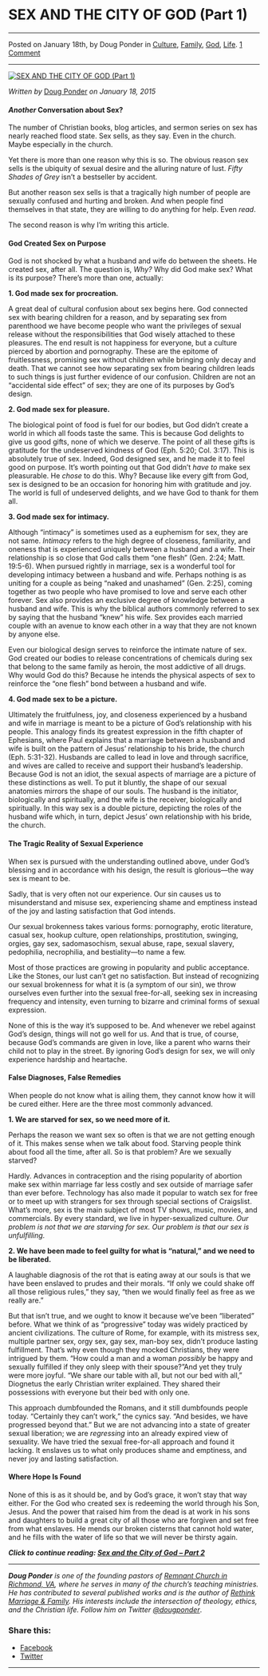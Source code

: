 SEX AND THE CITY OF GOD (Part 1)
================================

* * *

Posted on January 18th, by Doug Ponder in [Culture](http://www.remnantresource.org/category/culture/), [Family](http://www.remnantresource.org/category/family/), [God](http://www.remnantresource.org/category/god/), [Life](http://www.remnantresource.org/category/life/). [1 Comment](http://www.remnantresource.org/sex-city-god-part-1/#comments)

* * *

[![SEX AND THE CITY OF GOD (Part 1)](http://www.remnantresource.org/wp-content/uploads/2015/01/ReSource-Images_Sex-In-The-City.P1.jpg)](http://www.remnantresource.org/wp-content/uploads/2015/01/ReSource-Images_Sex-In-The-City.P1.jpg)  

_Written by_ [Doug Ponder](http://www.remnantresource.org/author/doug-ponder/ "Posts by Doug Ponder") _on January 18, 2015_

#### **_Another_ Conversation about Sex?**

The number of Christian books, blog articles, and sermon series on sex has nearly reached flood state. Sex sells, as they say. Even in the church. Maybe especially in the church.

Yet there is more than one reason why this is so. The obvious reason sex sells is the ubiquity of sexual desire and the alluring nature of lust. _Fifty Shades of Grey_ isn’t a bestseller by accident.

But another reason sex sells is that a tragically high number of people are sexually confused and hurting and broken. And when people find themselves in that state, they are willing to do anything for help. Even _read_.

The second reason is why I’m writing this article.

#### **God Created Sex on Purpose**

God is not shocked by what a husband and wife do between the sheets. He created sex, after all. The question is, _Why?_ Why did God make sex? What is its purpose? There’s more than one, actually:

**1\. God made sex for procreation.**

A great deal of cultural confusion about sex begins here. God connected sex with bearing children for a reason, and by separating sex from parenthood we have become people who want the privileges of sexual release without the responsibilities that God wisely attached to these pleasures. The end result is not happiness for everyone, but a culture pierced by abortion and pornography. These are the epitome of fruitlessness, promising sex without children while bringing only decay and death. That we cannot see how separating sex from bearing children leads to such things is just further evidence of our confusion. Children are not an “accidental side effect” of sex; they are one of its purposes by God’s design.

**2\. God made sex for pleasure.**

The biological point of food is fuel for our bodies, but God didn’t create a world in which all foods taste the same. This is because God delights to give us good gifts, none of which we deserve. The point of all these gifts is gratitude for the undeserved kindness of God (Eph. 5:20; Col. 3:17). This is absolutely true of sex. Indeed, God designed sex, and he made it to feel good on purpose. It’s worth pointing out that God didn’t _have to_ make sex pleasurable. He _chose_ to do this. Why? Because like every gift from God, sex is designed to be an occasion for honoring him with gratitude and joy. The world is full of undeserved delights, and we have God to thank for them all.

**3\. God made sex for intimacy.**

Although “intimacy” is sometimes used as a euphemism for sex, they are not same. _Intimacy_ refers to the high degree of closeness, familiarity, and oneness that is experienced uniquely between a husband and a wife. Their relationship is so close that God calls them “one flesh” (Gen. 2:24; Matt. 19:5-6). When pursued rightly in marriage, sex is a wonderful tool for developing intimacy between a husband and wife. Perhaps nothing is as uniting for a couple as being “naked and unashamed” (Gen. 2:25), coming together as two people who have promised to love and serve each other forever. Sex also provides an exclusive degree of knowledge between a husband and wife. This is why the biblical authors commonly referred to sex by saying that the husband “knew” his wife. Sex provides each married couple with an avenue to know each other in a way that they are not known by anyone else.

Even our biological design serves to reinforce the intimate nature of sex. God created our bodies to release concentrations of chemicals during sex that belong to the same family as heroin, the most addictive of all drugs. Why would God do this? Because he intends the physical aspects of sex to reinforce the “one flesh” bond between a husband and wife.

**4\. God made sex to be a picture.**

Ultimately the fruitfulness, joy, and closeness experienced by a husband and wife in marriage is meant to be a picture of God’s relationship with his people. This analogy finds its greatest expression in the fifth chapter of Ephesians, where Paul explains that a marriage between a husband and wife is built on the pattern of Jesus’ relationship to his bride, the church (Eph. 5:31-32). Husbands are called to lead in love and through sacrifice, and wives are called to receive and support their husband’s leadership. Because God is not an idiot, the sexual aspects of marriage are a picture of these distinctions as well. To put it bluntly, the shape of our sexual anatomies mirrors the shape of our souls. The husband is the initiator, biologically and spiritually, and the wife is the receiver, biologically and spiritually. In this way sex is a double picture, depicting the roles of the husband wife which, in turn, depict Jesus’ own relationship with his bride, the church.

#### **The Tragic Reality of Sexual Experience**

When sex is pursued with the understanding outlined above, under God’s blessing and in accordance with his design, the result is glorious—the way sex is meant to be.

Sadly, that is very often not our experience. Our sin causes us to misunderstand and misuse sex, experiencing shame and emptiness instead of the joy and lasting satisfaction that God intends.

Our sexual brokenness takes various forms: pornography, erotic literature, casual sex, hookup culture, open relationships, prostitution, swinging, orgies, gay sex, sadomasochism, sexual abuse, rape, sexual slavery, pedophilia, necrophilia, and bestiality—to name a few.

Most of those practices are growing in popularity and public acceptance. Like the Stones, our lust can’t get no satisfaction. But instead of recognizing our sexual brokenness for what it is (a symptom of our sin), we throw ourselves even further into the sexual free-for-all, seeking sex in increasing frequency and intensity, even turning to bizarre and criminal forms of sexual expression.

None of this is the way it’s supposed to be. And whenever we rebel against God’s design, things will not go well for us. And that is true, of course, because God’s commands are given in love, like a parent who warns their child not to play in the street. By ignoring God’s design for sex, we will only experience hardship and heartache.

#### **False Diagnoses, False Remedies**

When people do not know what is ailing them, they cannot know how it will be cured either. Here are the three most commonly advanced.

**1\. We are starved for sex, so we need more of it.**

Perhaps the reason we want sex so often is that we are not getting enough of it. This makes sense when we talk about food. Starving people think about food all the time, after all. So is that problem? Are we sexually starved?

Hardly. Advances in contraception and the rising popularity of abortion make sex within marriage far less costly and sex outside of marriage safer than ever before. Technology has also made it popular to watch sex for free or to meet up with strangers for sex through special sections of Craigslist. What’s more, sex is the main subject of most TV shows, music, movies, and commercials. By every standard, we live in hyper-sexualized culture. _Our problem is not that we are starving for sex. Our problem is that our sex is unfulfilling._

**2\. We have been made to feel guilty for what is “natural,” and we need to be liberated.**

A laughable diagnosis of the rot that is eating away at our souls is that we have been enslaved to prudes and their morals. “If only we could shake off all those religious rules,” they say, “then we would finally feel as free as we really are.”

But that isn’t true, and we ought to know it because we’ve been “liberated” before. What we think of as “progressive” today was widely practiced by ancient civilizations. The culture of Rome, for example, with its mistress sex, multiple partner sex, orgy sex, gay sex, man-boy sex, didn’t produce lasting fulfillment. That’s why even though they mocked Christians, they were intrigued by them. “How could a man and a woman _possibly_ be happy and sexually fulfilled if they only sleep with their spouse?”And yet they truly were more joyful. “We share our table with all, but not our bed with all,” Diognetus the early Christian writer explained. They shared their possessions with everyone but their bed with only one.

This approach dumbfounded the Romans, and it still dumbfounds people today. “Certainly they can’t work,” the cynics say. “And besides, we have progressed beyond that.” But we are not advancing into a state of greater sexual liberation; we are _regressing_ into an already expired view of sexuality. We have tried the sexual free-for-all approach and found it lacking. It enslaves us to what only produces shame and emptiness, and never joy and lasting satisfaction.

#### **Where Hope Is Found**

None of this is as it should be, and by God’s grace, it won’t stay that way either. For the God who created sex is redeeming the world through his Son, Jesus. And the power that raised him from the dead is at work in his sons and daughters to build a great city of all those who are forgiven and set free from what enslaves. He mends our broken cisterns that cannot hold water, and he fills with the water of life so that we will never be thirsty again.

**_Click to continue reading: [Sex and the City of God – Part 2](http://www.remnantresource.org/sex-city-god-part-2/)_**

* * *

_**Doug Ponder** is one of the founding pastors of [Remnant Church in Richmond, VA](http://www.remnantrichmond.org/), where he serves in many of the church’s teaching ministries. He has contributed to several published works and is the author of [Rethink Marriage & Family](http://www.remnantrichmond.org/mediafiles/uploaded/r/0e1604567_rethink-marriage-and-family-ebook.pdf). His interests include the intersection of theology, ethics, and the Christian life. Follow him on Twitter [@dougponder](https://twitter.com/dougponder)_.

### Share this:

*   [Facebook](http://www.remnantresource.org/sex-city-god-part-1/?share=facebook "Click to share on Facebook")
*   [Twitter](http://www.remnantresource.org/sex-city-god-part-1/?share=twitter "Click to share on Twitter")

  

* * *
